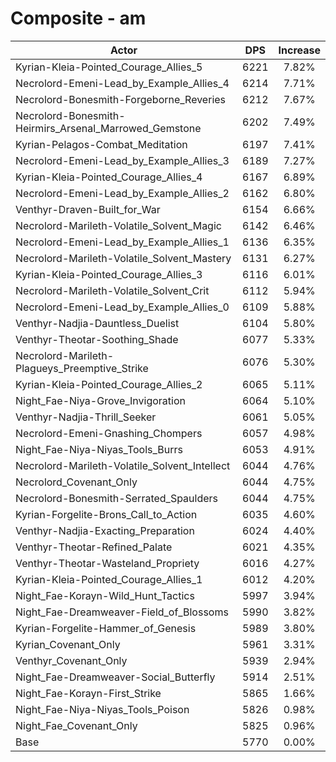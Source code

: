 # Composite - am
| Actor | DPS | Increase |
|---|:---:|:---:|
|Kyrian-Kleia-Pointed_Courage_Allies_5|6221|7.82%|
|Necrolord-Emeni-Lead_by_Example_Allies_4|6214|7.71%|
|Necrolord-Bonesmith-Forgeborne_Reveries|6212|7.67%|
|Necrolord-Bonesmith-Heirmirs_Arsenal_Marrowed_Gemstone|6202|7.49%|
|Kyrian-Pelagos-Combat_Meditation|6197|7.41%|
|Necrolord-Emeni-Lead_by_Example_Allies_3|6189|7.27%|
|Kyrian-Kleia-Pointed_Courage_Allies_4|6167|6.89%|
|Necrolord-Emeni-Lead_by_Example_Allies_2|6162|6.80%|
|Venthyr-Draven-Built_for_War|6154|6.66%|
|Necrolord-Marileth-Volatile_Solvent_Magic|6142|6.46%|
|Necrolord-Emeni-Lead_by_Example_Allies_1|6136|6.35%|
|Necrolord-Marileth-Volatile_Solvent_Mastery|6131|6.27%|
|Kyrian-Kleia-Pointed_Courage_Allies_3|6116|6.01%|
|Necrolord-Marileth-Volatile_Solvent_Crit|6112|5.94%|
|Necrolord-Emeni-Lead_by_Example_Allies_0|6109|5.88%|
|Venthyr-Nadjia-Dauntless_Duelist|6104|5.80%|
|Venthyr-Theotar-Soothing_Shade|6077|5.33%|
|Necrolord-Marileth-Plagueys_Preemptive_Strike|6076|5.30%|
|Kyrian-Kleia-Pointed_Courage_Allies_2|6065|5.11%|
|Night_Fae-Niya-Grove_Invigoration|6064|5.10%|
|Venthyr-Nadjia-Thrill_Seeker|6061|5.05%|
|Necrolord-Emeni-Gnashing_Chompers|6057|4.98%|
|Night_Fae-Niya-Niyas_Tools_Burrs|6053|4.91%|
|Necrolord-Marileth-Volatile_Solvent_Intellect|6044|4.76%|
|Necrolord_Covenant_Only|6044|4.75%|
|Necrolord-Bonesmith-Serrated_Spaulders|6044|4.75%|
|Kyrian-Forgelite-Brons_Call_to_Action|6035|4.60%|
|Venthyr-Nadjia-Exacting_Preparation|6024|4.40%|
|Venthyr-Theotar-Refined_Palate|6021|4.35%|
|Venthyr-Theotar-Wasteland_Propriety|6016|4.27%|
|Kyrian-Kleia-Pointed_Courage_Allies_1|6012|4.20%|
|Night_Fae-Korayn-Wild_Hunt_Tactics|5997|3.94%|
|Night_Fae-Dreamweaver-Field_of_Blossoms|5990|3.82%|
|Kyrian-Forgelite-Hammer_of_Genesis|5989|3.80%|
|Kyrian_Covenant_Only|5961|3.31%|
|Venthyr_Covenant_Only|5939|2.94%|
|Night_Fae-Dreamweaver-Social_Butterfly|5914|2.51%|
|Night_Fae-Korayn-First_Strike|5865|1.66%|
|Night_Fae-Niya-Niyas_Tools_Poison|5826|0.98%|
|Night_Fae_Covenant_Only|5825|0.96%|
|Base|5770|0.00%|
